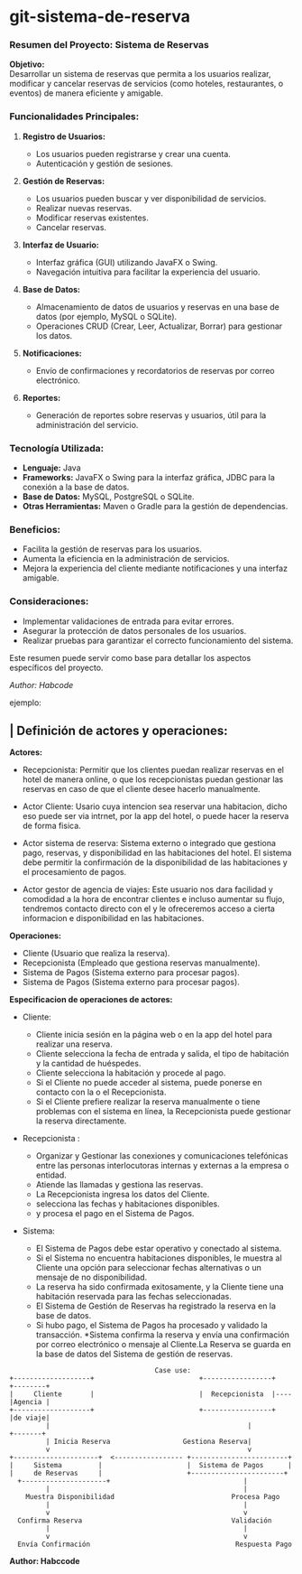# git-sistema-de-reserva


### Resumen del Proyecto: Sistema de Reservas

**Objetivo:**  
Desarrollar un sistema de reservas que permita a los usuarios realizar, modificar y cancelar reservas de servicios (como hoteles, restaurantes, o eventos) de manera eficiente y amigable.

### Funcionalidades Principales:

1. **Registro de Usuarios:**
   - Los usuarios pueden registrarse y crear una cuenta.
   - Autenticación y gestión de sesiones.

2. **Gestión de Reservas:**
   - Los usuarios pueden buscar y ver disponibilidad de servicios.
   - Realizar nuevas reservas.
   - Modificar reservas existentes.
   - Cancelar reservas.

3. **Interfaz de Usuario:**
   - Interfaz gráfica (GUI) utilizando JavaFX o Swing.
   - Navegación intuitiva para facilitar la experiencia del usuario.

4. **Base de Datos:**
   - Almacenamiento de datos de usuarios y reservas en una base de datos (por ejemplo, MySQL o SQLite).
   - Operaciones CRUD (Crear, Leer, Actualizar, Borrar) para gestionar los datos.

5. **Notificaciones:**
   - Envío de confirmaciones y recordatorios de reservas por correo electrónico.

6. **Reportes:**
   - Generación de reportes sobre reservas y usuarios, útil para la administración del servicio.

### Tecnología Utilizada:

- **Lenguaje:** Java
- **Frameworks:** JavaFX o Swing para la interfaz gráfica, JDBC para la conexión a la base de datos.
- **Base de Datos:** MySQL, PostgreSQL o SQLite.
- **Otras Herramientas:** Maven o Gradle para la gestión de dependencias.

### Beneficios:

- Facilita la gestión de reservas para los usuarios.
- Aumenta la eficiencia en la administración de servicios.
- Mejora la experiencia del cliente mediante notificaciones y una interfaz amigable.

### Consideraciones:

- Implementar validaciones de entrada para evitar errores.
- Asegurar la protección de datos personales de los usuarios.
- Realizar pruebas para garantizar el correcto funcionamiento del sistema.

Este resumen puede servir como base para detallar los aspectos específicos del proyecto. 

*Author: Habcode*

 ejemplo:
  ## | Definición de actores y operaciones:
   **Actores:**
   * Recepcionista: Permitir que los clientes puedan realizar reservas en el hotel de manera online, o que los recepcionistas puedan gestionar las reservas en caso de que el cliente desee hacerlo manualmente. 

   *  Actor Cliente: Usario cuya intencion sea reservar una habitacion, dicho eso puede ser via intrnet, por la app del hotel, o puede hacer la reserva de forma 
   fisica.
   
   * Actor sistema de reserva: Sistema externo o integrado que gestiona pago, reservas, y disponibilidad en las habitaciones del hotel. El sistema debe permitir la confirmación de la disponibilidad de las habitaciones y el procesamiento de pagos.

   * Actor gestor de agencia de viajes: Este usuario nos dara facilidad y comodidad a la hora de encontrar clientes e incluso aumentar su flujo, tendremos contacto directo con el y le ofreceremos acceso a cierta informacion e disponibilidad en las habitaciones.
   
   **Operaciones:**
   * Cliente (Usuario que realiza la reserva).
   * Recepcionista (Empleado que gestiona reservas manualmente).
   * Sistema de Pagos (Sistema externo para procesar pagos).
   * Sistema de Pagos (Sistema externo para procesar pagos).
   

   **Especificacion de operaciones de actores:**
   * Cliente: 
      * Cliente inicia sesión en la página web o en la app del hotel para realizar una reserva.
      * Cliente selecciona la fecha de entrada y salida, el tipo de habitación y la cantidad de huéspedes.
      * Cliente selecciona la habitación y procede al pago.
      * Si el Cliente no puede acceder al sistema, puede ponerse en contacto con la o el Recepcionista.
      * Si el Cliente prefiere realizar la reserva manualmente o tiene problemas con el sistema en línea, la Recepcionista puede gestionar la reserva directamente.

   * Recepcionista :
      * Organizar y Gestionar las conexiones y comunicaciones telefónicas entre las personas interlocutoras internas y externas a la empresa o entidad.
      * Atiende las llamadas y gestiona las reservas.
      * La Recepcionista ingresa los datos del Cliente.
      * selecciona las fechas y habitaciones disponibles.
      *  y procesa el pago en el Sistema de Pagos.

   * Sistema:
      * El Sistema de Pagos debe estar operativo y conectado al sistema.
      * Si el Sistema no encuentra habitaciones disponibles, le muestra al Cliente una opción para seleccionar fechas alternativas o un mensaje de no disponibilidad.
      * La reserva ha sido confirmada exitosamente, y la Cliente tiene una habitación reservada para las fechas seleccionadas.
      * El Sistema de Gestión de Reservas ha registrado la reserva en la base de datos.
      * Si hubo pago, el Sistema de Pagos ha procesado y validado la transacción.
      *Sistema confirma la reserva y envía una confirmación por correo electrónico o mensaje al Cliente.La Reserva se guarda en la base de datos del Sistema de gestión de reservas.

````
                                    Case use:
+-------------------+                          +-----------------+    +--------+  
|     Cliente       |                          |  Recepcionista  |----|Agencia |
+-------------------+                          +-----------------+    |de viaje|
         |                                                 |          +-------+ 
         | Inicia Reserva                  Gestiona Reserva| 
         v                                                 v
+---------------------+  <----------------- +------------------------+   
|     Sistema         |                     |  Sistema de Pagos      | 
|     de Reservas     |                     +-----------------------+    
  +---------------------+                                 |              
         |                                                |
    Muestra Disponibilidad                             Procesa Pago
         |                                                |
         v                                                v
  Confirma Reserva                                     Validación
         |                                                |
         v                                                v
  Envía Confirmación                                    Respuesta Pago

````        

**Author: Habccode**                                                                     



